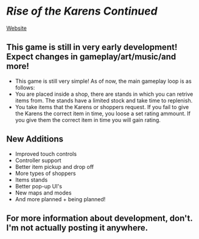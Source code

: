 # *Rise of the Karens Continued*
[Website](https://hideyboi.github.io/projects/newrotk/)
## This game is still in very early development! Expect changes in gameplay/art/music/and more!

- This game is still very simple! As of now, the main gameplay loop is as follows:
- You are placed inside a shop, there are stands in which you can retrive items from. The stands have a limited stock and take time to replenish.
- You take items that the Karens or shoppers request. If you fail to give the Karens the correct item in time, you loose a set rating ammount. If you give them the correct item in time you will gain rating.

## New Additions
- Improved touch controls
- Controller support
- Better item pickup and drop off
- More types of shoppers
- Items stands
- Better pop-up UI's
- New maps and modes
- And more planned + being planned!
## For more information about development, don't. I'm not actually posting it anywhere.
